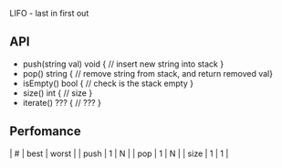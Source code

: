 LIFO - last in first out

## API

- push(string val) void  { // insert new string into stack }
- pop() string { // remove string from stack, and return removed val}
- isEmpty() bool { // check is the stack empty }
- size() int { // size }
- iterate() ??? { // ??? }

## Perfomance

|   #  | best | worst | 
| push |   1  |   N   | 
| pop  |   1  |   N   |
| size |   1  |   1   |